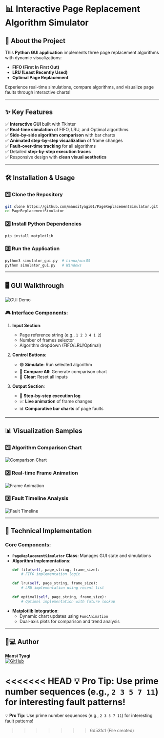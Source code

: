 # 📊 Interactive Page Replacement Algorithm Simulator

## 🚀 About the Project
This **Python GUI application** implements three page replacement algorithms with dynamic visualizations:
- **FIFO (First In First Out)**
- **LRU (Least Recently Used)**
- **Optimal Page Replacement**

Experience real-time simulations, compare algorithms, and visualize page faults through interactive charts!

---

## ✨ Key Features
✅ **Interactive GUI** built with Tkinter  
✅ **Real-time simulation** of FIFO, LRU, and Optimal algorithms  
✅ **Side-by-side algorithm comparison** with bar charts  
✅ **Animated step-by-step visualization** of frame changes  
✅ **Fault-over-time tracking** for all algorithms  
✅ Detailed **step-by-step execution traces**  
✅ Responsive design with **clean visual aesthetics**

---

## 🛠️ Installation & Usage

### 1️⃣ Clone the Repository
```bash
git clone https://github.com/mansityagi01/PageReplacementSimulator.git
cd PageReplacementSimulator
```

### 2️⃣ Install Python Dependencies
```bash
pip install matplotlib
```

### 3️⃣ Run the Application
```bash
python3 simulator_gui.py  # Linux/macOS
python simulator_gui.py   # Windows
```

---

## 🖥️ GUI Walkthrough
![GUI Demo](https://via.placeholder.com/800x500.png?text=GUI+Demo+with+Algorithms+Comparison)

### 🎮 Interface Components:
1. **Input Section**: 
   - Page reference string (e.g., `1 2 3 4 1 2`)
   - Number of frames selector
   - Algorithm dropdown (FIFO/LRU/Optimal)

2. **Control Buttons**:
   - 🟢 **Simulate**: Run selected algorithm
   - 🔵 **Compare All**: Generate comparison chart
   - 🔴 **Clear**: Reset all inputs

3. **Output Section**:
   - 📜 **Step-by-step execution log**
   - 📈 **Live animation** of frame changes
   - 📊 **Comparative bar charts** of page faults

---

## 📊 Visualization Samples

### 1️⃣ Algorithm Comparison Chart
![Comparison Chart](https://via.placeholder.com/600x300.png?text=FIFO+vs+LRU+vs+Optimal+Faults+Comparison)

### 2️⃣ Real-time Frame Animation
![Frame Animation](https://via.placeholder.com/600x200.png?text=Animated+Frame+Updates+Per+Step)

### 3️⃣ Fault Timeline Analysis
![Fault Timeline](https://via.placeholder.com/600x200.png?text=Fault+Occurrence+Over+Time)

---

## 🧠 Technical Implementation
### Core Components:
- **`PageReplacementSimulator` Class**: Manages GUI state and simulations
- **Algorithm Implementations**:
  ```python
  def fifo(self, page_string, frame_size):
      # FIFO implementation logic
      
  def lru(self, page_string, frame_size):
      # LRU implementation using recent list
      
  def optimal(self, page_string, frame_size):
      # Optimal implementation with future lookup
  ```
- **Matplotlib Integration**:
  - Dynamic chart updates using `FuncAnimation`
  - Dual-axis plots for comparison and trend analysis

---


## 👩💻 Author
**Mansi Tyagi**  
[![GitHub](https://img.shields.io/badge/GitHub-Profile-blue?logo=github)](https://github.com/mansityagi01)  


<<<<<<< HEAD
💡 **Pro Tip**: Use prime number sequences (e.g., `2 3 5 7 11`) for interesting fault patterns!
=======
💡 **Pro Tip**: Use prime number sequences (e.g., `2 3 5 7 11`) for interesting fault patterns!
>>>>>>> 6d53fc1 (File created)
